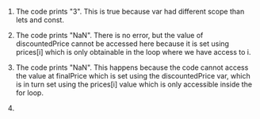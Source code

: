 1. The code prints "3". This is true because var had different scope than lets and const.

2. The code prints "NaN". There is no error, but the value of discountedPrice cannot be accessed here because it is set using prices[i] which is only obtainable in the loop where we have access to i. 

3. The code prints "NaN". This happens because the code cannot access the value at finalPrice which is set using the discountedPrice var, which is in turn set using the prices[i] value which is only accessible inside the for loop.

4. 
